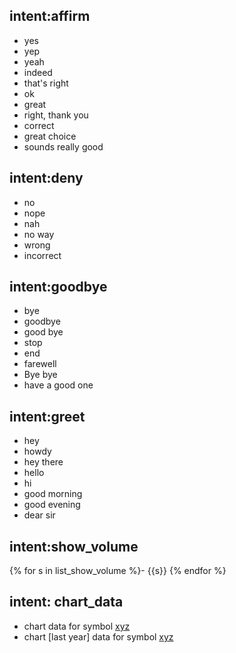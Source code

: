 ## intent:affirm
- yes
- yep
- yeah
- indeed
- that's right
- ok
- great
- right, thank you
- correct
- great choice
- sounds really good

## intent:deny
- no
- nope
- nah
- no way
- wrong
- incorrect

## intent:goodbye
- bye
- goodbye
- good bye
- stop
- end
- farewell
- Bye bye
- have a good one

## intent:greet
- hey
- howdy
- hey there
- hello
- hi
- good morning
- good evening
- dear sir

## intent:show_volume
{% for s in list_show_volume %}- {{s}}
{% endfor %}

## intent: chart_data
- chart data for symbol [xyz](symbol)
- chart [last year] data for symbol [xyz](symbol)